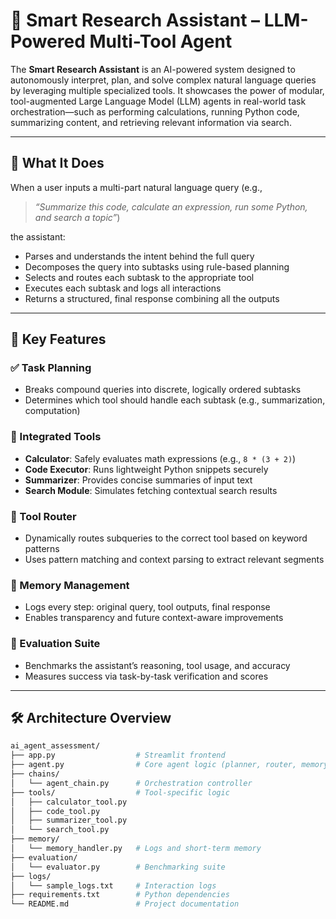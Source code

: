 # 🤖 Smart Research Assistant – LLM-Powered Multi-Tool Agent

The **Smart Research Assistant** is an AI-powered system designed to autonomously interpret, plan, and solve complex natural language queries by leveraging multiple specialized tools. It showcases the power of modular, tool-augmented Large Language Model (LLM) agents in real-world task orchestration—such as performing calculations, running Python code, summarizing content, and retrieving relevant information via search.

---

## 🧠 What It Does

When a user inputs a multi-part natural language query (e.g.,  
> _“Summarize this code, calculate an expression, run some Python, and search a topic”_)

the assistant:

- Parses and understands the intent behind the full query  
- Decomposes the query into subtasks using rule-based planning  
- Selects and routes each subtask to the appropriate tool  
- Executes each subtask and logs all interactions  
- Returns a structured, final response combining all the outputs  

---

## 🧱 Key Features

### ✅ Task Planning
- Breaks compound queries into discrete, logically ordered subtasks  
- Determines which tool should handle each subtask (e.g., summarization, computation)  

### 🧰 Integrated Tools
- **Calculator**: Safely evaluates math expressions (e.g., `8 * (3 + 2)`)  
- **Code Executor**: Runs lightweight Python snippets securely  
- **Summarizer**: Provides concise summaries of input text  
- **Search Module**: Simulates fetching contextual search results  

### 🔄 Tool Router
- Dynamically routes subqueries to the correct tool based on keyword patterns  
- Uses pattern matching and context parsing to extract relevant segments  

### 🧠 Memory Management
- Logs every step: original query, tool outputs, final response  
- Enables transparency and future context-aware improvements  

### 🧪 Evaluation Suite
- Benchmarks the assistant’s reasoning, tool usage, and accuracy  
- Measures success via task-by-task verification and scores  

---

## 🛠️ Architecture Overview

```bash
ai_agent_assessment/
├── app.py                  # Streamlit frontend
├── agent.py                # Core agent logic (planner, router, memory)
├── chains/
│   └── agent_chain.py      # Orchestration controller
├── tools/                  # Tool-specific logic
│   ├── calculator_tool.py
│   ├── code_tool.py
│   ├── summarizer_tool.py
│   └── search_tool.py
├── memory/
│   └── memory_handler.py   # Logs and short-term memory
├── evaluation/
│   └── evaluator.py        # Benchmarking suite
├── logs/
│   └── sample_logs.txt     # Interaction logs
├── requirements.txt        # Python dependencies
└── README.md               # Project documentation
